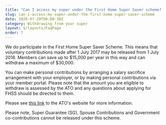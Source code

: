 ```yaml
---
title: "Can I access my super under the First Home Super Saver scheme? "
slug: can-i-access-my-super-under-the-first-home-super-saver-scheme
date: 2020-07-29T00:00:30Z
category: Withdrawing from your super
layout: $/layouts/FaqPage
order: 7
---
```


We do participate in the First Home Super Saver Scheme. This means that voluntary contributions made after 1 July 2017 may be released from 1 July 2018. Members can save up to $15,000 per year in this way and can withdraw a maximum of $30,000.

You can make personal contributions by arranging a salary sacrifice arrangement with your employer, or by making personal contributions via your member portal. Please note that the amount you are eligible to withdraw is assessed by the ATO and any questions about applying for FHSS should be directed to them.

Please see [this link](https://www.ato.gov.au/individuals/super/withdrawing-and-using-your-super/first-home-super-saver-scheme/) to the ATO's website for more information.

Please note, Super Guarantee (SG), Spouse Contributions and Government co-contributions cannot be released under this scheme.
